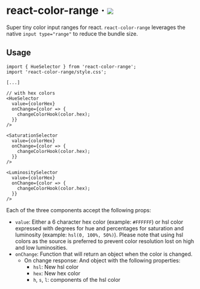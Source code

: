 # react-color-range &middot; [![](https://badgen.net/bundlephobia/minzip/react-color-range)](https://bundlephobia.com/package/react-color-range)

Super tiny color input ranges for react. `react-color-range` leverages the
native `input type="range"` to reduce the bundle size.

## Usage

```
import { HueSelector } from 'react-color-range';
import 'react-color-range/style.css';

[...]

// with hex colors
<HueSelector
  value={colorHex}
  onChange={color => {
    changeColorHook(color.hex);
  }}
/>

<SaturationSelector
  value={colorHex}
  onChange={color => {
    changeColorHook(color.hex);
  }}
/>

<LuminositySelector
  value={colorHex}
  onChange={color => {
    changeColorHook(color.hex);
  }}
/>
```

Each of the three components accept the following props:

- `value`: Either a 6 character hex color (example: `#FFFFFF`) or hsl color
  expressed with degrees for hue and percentages for saturation and luminosity
  (example: `hsl(0, 100%, 50%)`). Please note that using hsl colors as the
  source is preferred to prevent color resolution lost on high and low
  luminosities.
- `onChange`: Function that will return an object when the color is changed.
  - On change response: And object with the following properties:
    - `hsl`: New hsl color
    - `hex`: New hex color
    - `h`, `s`, `l`: components of the hsl color

